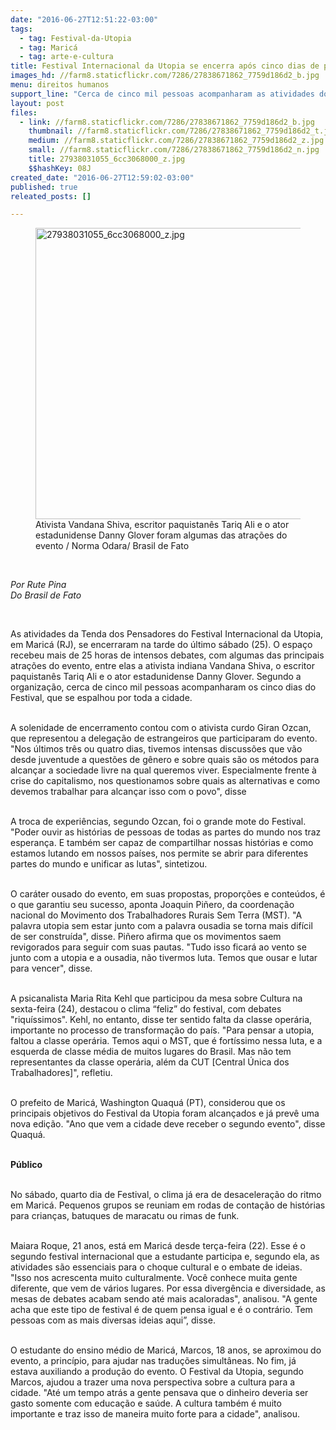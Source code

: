 ```yaml
---
date: "2016-06-27T12:51:22-03:00"
tags:
  - tag: Festival-da-Utopia
  - tag: Maricá
  - tag: arte-e-cultura
title: Festival Internacional da Utopia se encerra após cinco dias de programação
images_hd: //farm8.staticflickr.com/7286/27838671862_7759d186d2_b.jpg
menu: direitos humanos
support_line: "Cerca de cinco mil pessoas acompanharam as atividades do Festival, que se espalharam por toda a cidade."
layout: post
files:
  - link: //farm8.staticflickr.com/7286/27838671862_7759d186d2_b.jpg
    thumbnail: //farm8.staticflickr.com/7286/27838671862_7759d186d2_t.jpg
    medium: //farm8.staticflickr.com/7286/27838671862_7759d186d2_z.jpg
    small: //farm8.staticflickr.com/7286/27838671862_7759d186d2_n.jpg
    title: 27938031055_6cc3068000_z.jpg
    $$hashKey: 08J
created_date: "2016-06-27T12:59:02-03:00"
published: true
releated_posts: []

---
```

<figure class="image"><img alt="27938031055_6cc3068000_z.jpg" height="466" src="//farm8.staticflickr.com/7286/27838671862_7759d186d2_b.jpg" width="700" />
<figcaption>Ativista Vandana Shiva, escritor paquistan&ecirc;s Tariq Ali e o ator estadunidense Danny Glover foram algumas das atra&ccedil;&otilde;es do evento / Norma Odara/ Brasil de Fato</figcaption>
</figure>

<p>&nbsp;</p>

<p><em>Por Rute Pina<br />
Do&nbsp;Brasil de Fato</em></p>

<p>&nbsp;</p>

<p>As atividades da Tenda dos Pensadores do Festival Internacional da Utopia, em Maric&aacute; (RJ), se encerraram na tarde do &uacute;ltimo s&aacute;bado (25). O espa&ccedil;o recebeu mais de 25 horas de intensos debates, com algumas das principais atra&ccedil;&otilde;es do evento, entre elas a ativista indiana Vandana Shiva, o escritor paquistan&ecirc;s Tariq Ali e o ator estadunidense Danny Glover. Segundo a organiza&ccedil;&atilde;o, cerca de cinco mil pessoas acompanharam os cinco dias do Festival, que se espalhou por toda a cidade.</p>

<p><br />
A solenidade de encerramento contou com o ativista curdo Giran Ozcan, que representou a delega&ccedil;&atilde;o de estrangeiros que participaram do evento. &quot;Nos &uacute;ltimos tr&ecirc;s ou quatro dias, tivemos intensas discuss&otilde;es que v&atilde;o desde juventude a quest&otilde;es de g&ecirc;nero e sobre quais s&atilde;o os m&eacute;todos para alcan&ccedil;ar a sociedade livre na qual queremos viver. Especialmente frente &agrave; crise do capitalismo, nos questionamos sobre quais as alternativas e como devemos trabalhar para alcan&ccedil;ar isso com o povo&quot;, disse</p>

<p><br />
A troca de experi&ecirc;ncias, segundo Ozcan, foi o grande mote do Festival. &quot;Poder ouvir as hist&oacute;rias de pessoas de todas as partes do mundo nos traz esperan&ccedil;a. E tamb&eacute;m ser capaz de compartilhar nossas hist&oacute;rias e como estamos lutando em nossos pa&iacute;ses, nos permite se abrir para diferentes partes do mundo e unificar as lutas&quot;, sintetizou.</p>

<p><br />
O car&aacute;ter ousado do evento, em suas propostas, propor&ccedil;&otilde;es e conte&uacute;dos, &eacute; o que garantiu seu sucesso, aponta Joaquin Pi&ntilde;ero, da coordena&ccedil;&atilde;o nacional do Movimento dos Trabalhadores Rurais Sem Terra (MST). &quot;A palavra utopia sem estar junto com a palavra ousadia se torna mais dif&iacute;cil de ser constru&iacute;da&quot;, disse. Pi&ntilde;ero afirma que os movimentos saem revigorados para seguir com suas pautas. &quot;Tudo isso ficar&aacute; ao vento se junto com a utopia e a ousadia, n&atilde;o tivermos luta. Temos que ousar e lutar para vencer&quot;, disse.&nbsp;</p>

<p><br />
A psicanalista Maria Rita Kehl que participou da mesa sobre Cultura na sexta-feira (24), destacou o clima &ldquo;feliz&rdquo; do festival, com debates &quot;riqu&iacute;ssimos&quot;. Kehl, no entanto, disse ter sentido falta da classe oper&aacute;ria, importante no processo de transforma&ccedil;&atilde;o do pa&iacute;s. &quot;Para pensar a utopia, faltou a classe oper&aacute;ria. Temos aqui o MST, que &eacute; fort&iacute;ssimo nessa luta, e a esquerda de classe m&eacute;dia de muitos lugares do Brasil. Mas n&atilde;o tem representantes da classe oper&aacute;ria, al&eacute;m da CUT [Central &Uacute;nica dos Trabalhadores]&quot;, refletiu.&nbsp;</p>

<p><br />
O prefeito de Maric&aacute;, Washington Quaqu&aacute; (PT), considerou que os principais objetivos do Festival da Utopia foram alcan&ccedil;ados e j&aacute; prev&ecirc; uma nova edi&ccedil;&atilde;o. &quot;Ano que vem a cidade deve receber o segundo evento&quot;, disse Quaqu&aacute;.</p>

<p><br />
<strong>P&uacute;blico</strong></p>

<p><br />
No s&aacute;bado, quarto dia de Festival, o clima j&aacute; era de desacelera&ccedil;&atilde;o do ritmo em Maric&aacute;. Pequenos grupos se reuniam em rodas de conta&ccedil;&atilde;o de hist&oacute;rias para crian&ccedil;as, batuques de maracatu ou rimas de funk.</p>

<p><br />
Maiara Roque, 21 anos, est&aacute; em Maric&aacute; desde ter&ccedil;a-feira (22). Esse &eacute; o segundo festival internacional que a estudante participa e, segundo ela, as atividades s&atilde;o essenciais para o choque cultural e o embate de ideias. &quot;Isso nos acrescenta muito culturalmente. Voc&ecirc; conhece muita gente diferente, que vem de v&aacute;rios lugares. Por essa diverg&ecirc;ncia e diversidade, as mesas de debates acabam sendo at&eacute; mais acaloradas&quot;, analisou. &quot;A gente acha que este tipo de festival &eacute; de quem pensa igual e &eacute; o contr&aacute;rio. Tem pessoas com as mais diversas ideias aqui&rdquo;, disse.&nbsp;</p>

<p><br />
O estudante do ensino m&eacute;dio de Maric&aacute;, Marcos, 18 anos, se aproximou do evento, a princ&iacute;pio, para ajudar nas tradu&ccedil;&otilde;es simult&acirc;neas. No fim, j&aacute; estava auxiliando a produ&ccedil;&atilde;o do evento. O Festival da Utopia, segundo Marcos, ajudou a trazer uma nova perspectiva sobre a cultura para a cidade. &quot;At&eacute; um tempo atr&aacute;s a gente pensava que o dinheiro deveria ser gasto somente com educa&ccedil;&atilde;o e sa&uacute;de. A cultura tamb&eacute;m &eacute; muito importante e traz isso de maneira muito forte para a cidade&quot;, analisou.</p>
